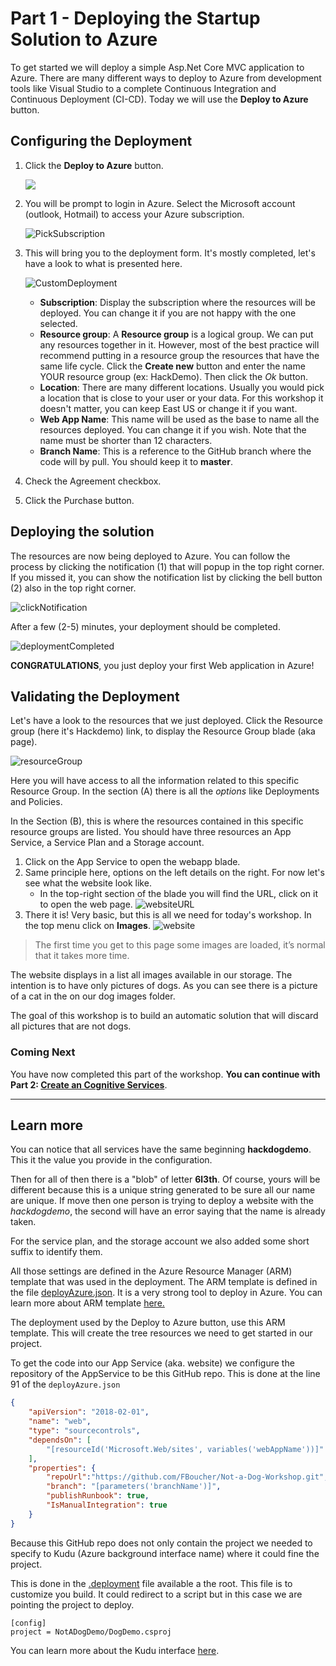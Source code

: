 
# Part 1 - Deploying the Startup Solution to Azure

To get started we will deploy a simple Asp.Net Core MVC application to Azure. There are many different ways to deploy to Azure from development tools like Visual Studio to a complete Continuous Integration and Continuous Deployment (CI-CD). Today we will use the **Deploy to Azure** button.

## Configuring the Deployment

1. Click the **Deploy to Azure** button.

    <a href="https://portal.azure.com/#create/Microsoft.Template/uri/https%3A%2F%2Fraw.githubusercontent.com%2FFBoucher%2FNot-a-Dog-Workshop%2Fmaster%2Fdeployment%2FdeployAzure.json?WT.mc_id=tohack-github-frbouche" target="_blank"><img src="https://azuredeploy.net/deploybutton.png"/></a>

1. You will be prompt to login in Azure. Select the Microsoft account (outlook, Hotmail) to access your Azure subscription.

    ![PickSubscription][PickSubscription]

1. This will bring you to the deployment form. It's mostly completed, let's have a look to what is presented here.

    ![CustomDeployment][CustomDeployment]

    - **Subscription**: Display the subscription where the resources will be deployed. You can change it if you are not happy with the one selected.
    - **Resource group**: A **Resource group** is a logical group. We can put any resources together in it. However, most of the best practice will recommend putting in a resource group the resources that have the same life cycle. Click the **Create new** button and enter the name YOUR resource group (ex: HackDemo). Then click the *Ok* button.
    - **Location**: There are many different locations. Usually you would pick a location that is close to your user or your data. For this workshop it doesn't matter, you can keep East US or change it if you want.
    - **Web App Name**: This name will be used as the base to name all the resources deployed. You can change it if you wish. Note that the name must be shorter than 12 characters.
    - **Branch Name**: This is a reference to the GitHub branch where the code will by pull. You should keep it to **master**.

1. Check the Agreement checkbox.
1. Click the Purchase button. 

## Deploying the solution

The resources are now being deployed to Azure. You can follow the process by clicking the notification (1) that will popup in the top right corner. If you missed it, you can show the notification list by clicking the bell button (2) also in the top right corner.

![clickNotification][clickNotification]

After a few (2-5) minutes, your deployment should be completed.

![deploymentCompleted][deploymentCompleted]

**CONGRATULATIONS**, you just deploy your first Web application in Azure!

## Validating the Deployment

Let's have a look to the resources that we just deployed. Click the Resource group (here it's Hackdemo) link, to display the Resource Group blade (aka page).

![resourceGroup][resourceGroup]

Here you will have access to all the information related to this specific Resource Group. In the section (A) there is all the *options* like Deployments and Policies.

In the Section (B), this is where the resources contained in this specific resource groups are listed.  You should have three resources an App Service, a Service Plan and a Storage account.

1. Click on the App Service to open the webapp blade.
1. Same principle here, options on the left details on the right. For now let's see what the website look like. 
   - In the top-right section of the blade you will find the URL, click on it to open the web page.
     ![websiteURL][websiteURL]
1. There it is! Very basic, but this is all we need for today's workshop. In the top menu click on **Images**.
     ![website][website]

> The first time you get to this page some images are loaded, it’s normal that it takes more time.

The website displays in a list all images available in our storage.  The intention is to have only pictures of dogs. As you can see there is a picture of a cat in the on our dog images folder. 

The goal of this workshop is to build an automatic solution that will discard all pictures that are not dogs.

### Coming Next

You have now completed this part of the workshop. **You can continue with Part 2: [Create an Cognitive Services](Part2-Create-an-Cognitive-Services.md)**.

---

## Learn more

You can notice that all services have the same beginning **hackdogdemo**. This it the value you provide in the configuration. 

Then for all of then there is a "blob" of letter **6l3th**.  Of course, yours will be different because this is a unique string generated to be sure all our name are unique. If move then one person is trying to deploy a website with the *hackdogdemo*, the second will have an error saying that the name is already taken.

For the service plan, and the storage account we also added some short suffix to identify them. 

All those settings are defined in the Azure Resource Manager (ARM) template that was used in the deployment. The ARM template is defined in the file [deployAzure.json](deployment/deployAzure.json). It is a very strong tool to deploy in Azure. You can learn more about ARM template [here.](https://docs.microsoft.com/en-us/azure/azure-resource-manager/resource-group-overview?WT.mc_id=tohack-github-frbouche)

The deployment used by the Deploy to Azure button, use this ARM template. This will create the tree resources we need to get started in our project.

To get the code into our App Service (aka. website) we configure the repository of the AppService to be this GitHub repo. This is done at the line 91 of the `deployAzure.json`

```json
{
    "apiVersion": "2018-02-01",
    "name": "web",
    "type": "sourcecontrols",
    "dependsOn": [
        "[resourceId('Microsoft.Web/sites', variables('webAppName'))]"
    ],
    "properties": {
        "repoUrl":"https://github.com/FBoucher/Not-a-Dog-Workshop.git",
        "branch": "[parameters('branchName')]",
        "publishRunbook": true,
        "IsManualIntegration": true
    }
}
```

Because this GitHub repo does not only contain the project we needed to specify to Kudu (Azure background interface name) where it could fine the project.

This is done in the [.deployment](.deployment) file available a the root. This file is to customize you build. It could redirect to a script but in this case we are pointing the project to deploy.

```
[config]
project = NotADogDemo/DogDemo.csproj
```
You can learn more about the Kudu interface [here](https://github.com/projectkudu/kudu/wiki/Customizing-deployments).

[PickSubscription]: medias/PickSubscription.png "Select your account"
[CustomDeployment]: medias/CustomDeployment.png "Complete the custom deployment form"
[clickNotification]: medias/clickNotification.png "Click the notification"
[deploymentCompleted]: medias/deploymentCompleted.png "Deployment is Complete"
[resourceGroup]: medias/resourceGroup.png "Resource Group blade"
[websiteURL]: medias/websiteURL.png "Website URL"
[website]: medias/website.png "Website Not a Dog demo"
